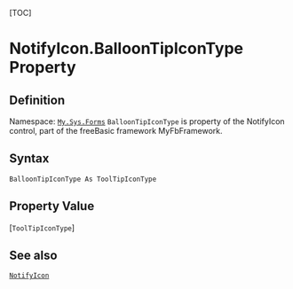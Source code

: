 [TOC]
# NotifyIcon.BalloonTipIconType Property

## Definition
Namespace: [`My.Sys.Forms`](My.Sys.Forms.md)
`BalloonTipIconType` is property of the NotifyIcon control, part of the freeBasic framework MyFbFramework.
## Syntax
```freeBasic
BalloonTipIconType As ToolTipIconType
```
## Property Value
[`ToolTipIconType`]
## See also
[`NotifyIcon`](NotifyIcon.md)
